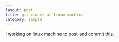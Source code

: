 ```yaml
---
layout: post
title: git cloned at linux machine
category: sample
---
```


I working on linux machine to post and commit this.


